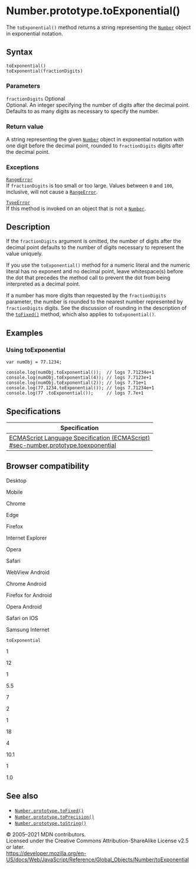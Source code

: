 # Number.prototype.toExponential()

The `toExponential()` method returns a string representing the [`Number`](../number) object in exponential notation.

## Syntax

    toExponential()
    toExponential(fractionDigits)

### Parameters

`fractionDigits` <span class="badge inline optional">Optional</span>  
Optional. An integer specifying the number of digits after the decimal point. Defaults to as many digits as necessary to specify the number.

### Return value

A string representing the given [`Number`](../number) object in exponential notation with one digit before the decimal point, rounded to `fractionDigits` digits after the decimal point.

### Exceptions

[`RangeError`](../rangeerror)  
If `fractionDigits` is too small or too large. Values between `0` and `100`, inclusive, will not cause a [`RangeError`](../rangeerror).

[`TypeError`](../typeerror)  
If this method is invoked on an object that is not a [`Number`](../number).

## Description

If the `fractionDigits` argument is omitted, the number of digits after the decimal point defaults to the number of digits necessary to represent the value uniquely.

If you use the `toExponential()` method for a numeric literal and the numeric literal has no exponent and no decimal point, leave whitespace(s) before the dot that precedes the method call to prevent the dot from being interpreted as a decimal point.

If a number has more digits than requested by the `fractionDigits` parameter, the number is rounded to the nearest number represented by `fractionDigits` digits. See the discussion of rounding in the description of the [`toFixed()`](tofixed) method, which also applies to `toExponential()`.

## Examples

### Using toExponential

    var numObj = 77.1234;

    console.log(numObj.toExponential());  // logs 7.71234e+1
    console.log(numObj.toExponential(4)); // logs 7.7123e+1
    console.log(numObj.toExponential(2)); // logs 7.71e+1
    console.log(77.1234.toExponential()); // logs 7.71234e+1
    console.log(77 .toExponential());     // logs 7.7e+1

## Specifications

<table><thead><tr class="header"><th>Specification</th></tr></thead><tbody><tr class="odd"><td><a href="https://tc39.es/ecma262/#sec-number.prototype.toexponential">ECMAScript Language Specification (ECMAScript)<br />
<span class="small">#sec-number.prototype.toexponential</span></a></td></tr></tbody></table>

## Browser compatibility

Desktop

Mobile

Chrome

Edge

Firefox

Internet Explorer

Opera

Safari

WebView Android

Chrome Android

Firefox for Android

Opera Android

Safari on IOS

Samsung Internet

`toExponential`

1

12

1

5.5

7

2

1

18

4

10.1

1

1.0

## See also

-   [`Number.prototype.toFixed()`](tofixed)
-   [`Number.prototype.toPrecision()`](toprecision)
-   [`Number.prototype.toString()`](tostring)

© 2005–2021 MDN contributors.  
Licensed under the Creative Commons Attribution-ShareAlike License v2.5 or later.  
<a href="https://developer.mozilla.org/en-US/docs/Web/JavaScript/Reference/Global_Objects/Number/toExponential" class="_attribution-link">https://developer.mozilla.org/en-US/docs/Web/JavaScript/Reference/Global_Objects/Number/toExponential</a>
